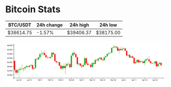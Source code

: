 # Bitcoin Stats

BTC/USDT|24h change|24h high|24h low|
|---|---|---|---|
|$38614.75|-1.57%|$39406.37|$38175.00|

<img src="./chart.svg">
